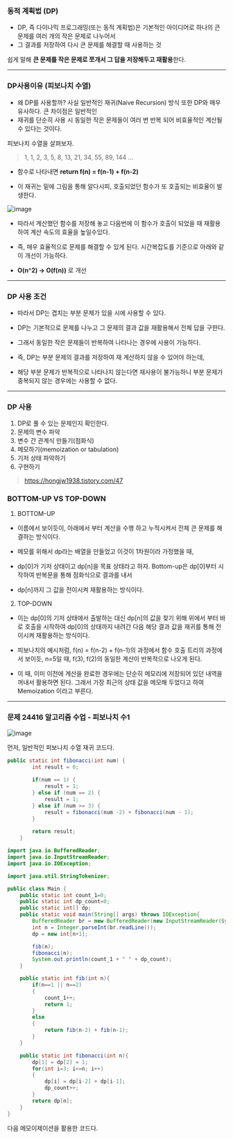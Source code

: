 ### 동적 계획법 (DP)

- DP, 즉 다이나믹 프로그래밍(또는 동적 계획법)은 기본적인 아이디어로 하나의 큰 문제를 여러 개의 작은 문제로 나누어서 
- 그 결과를 저장하여 다시 큰 문제를 해결할 때 사용하는 것

쉽게 말해 **큰 문제를 작은 문제로 쪼개서 그 답을 저장해두고 재활용**한다. 

___

### DP사용이유 (피보나치 수열)

- 왜 DP를 사용할까? 사실 일반적인 재귀(Naive Recursion) 방식 또한 DP와 매우 유사하다. 큰 차이점은 일반적인
- 재귀를 단순히 사용 시 동일한 작은 문제들이 여러 번 반복 되어 비효율적인 계산될 수 있다는 것이다.

피보나치 수열을 살펴보자.

> 1,  1,  2,  3,  5,  8,  13,  21,  34,  55,  89,  144 ...

- 함수로 나타내면 **return f(n) = f(n-1) + f(n-2)**

- 이 재귀는 밑에 그림을 통해 알다시피, 호출되었던 함수가 또 호출되는 비효율이 발생한다.

![image](https://github.com/yybmion/java-algorithms/assets/113106136/53867b2f-ef8e-40b3-8aeb-28368cf9100f)

- 따라서 계산했던 함수를 저장해 놓고 다음번에 이 함수가 호출이 되었을 때 재활용하여 계산 속도의 효율을 높일수있다.

- 즉, 매우 효율적으로 문제를 해결할 수 있게 된다. 시간복잡도를 기준으로 아래와 같이 개선이 가능하다.
- **O(n^2) → O(f(n))** 로 개선

___

### DP 사용 조건

- 따라서 DP는 겹치는 부분 문제가 있을 시에 사용할 수 있다.

- DP는 기본적으로 문제를 나누고 그 문제의 결과 값을 재활용해서 전체 답을 구한다.
- 그래서 동일한 작은 문제들이 반복하여 나타나는 경우에 사용이 가능하다.

- 즉, DP는 부분 문제의 결과를 저장하여 재 계산하지 않을 수 있어야 하는데, 
- 해당 부분 문제가 반복적으로 나타나지 않는다면 재사용이 불가능하니 부분 문제가 중복되지 않는 경우에는 사용할 수 없다.

___

### DP 사용
1) DP로 풀 수 있는 문제인지 확인한다.
2) 문제의 변수 파악
3) 변수 간 관계식 만들기(점화식)
4) 메모하기(memoization or tabulation)
5) 기저 상태 파악하기
6) 구현하기

> https://hongjw1938.tistory.com/47

### BOTTOM-UP VS TOP-DOWN

1. BOTTOM-UP
- 이름에서 보이듯이, 아래에서 부터 계산을 수행 하고 누적시켜서 전체 큰 문제를 해결하는 방식이다.

- 메모를 위해서 dp라는 배열을 만들었고 이것이 1차원이라 가정했을 때,
-  dp[0]가 기저 상태이고 dp[n]을 목표 상태라고 하자. Bottom-up은 dp[0]부터 시작하여 반복문을 통해 점화식으로 결과를 내서
-  dp[n]까지 그 값을 전이시켜 재활용하는 방식이다.

2. TOP-DOWN
- 이는 dp[0]의 기저 상태에서 출발하는 대신 dp[n]의 값을 찾기 위해 위에서 부터 바로 호출을 시작하여 dp[0]의 상태까지 내려간 다음 해당 결과 값을 재귀를 통해 전이시켜 재활용하는 방식이다.

- 피보나치의 예시처럼, f(n) = f(n-2) + f(n-1)의 과정에서 함수 호출 트리의 과정에서 보이듯, n=5일 때, f(3), f(2)의 동일한 계산이 반복적으로 나오게 된다.

- 이 때, 이미 이전에 계산을 완료한 경우에는 단순히 메모리에 저장되어 있던 내역을 꺼내서 활용하면 된다. 그래서 가장 최근의 상태 값을 메모해 두었다고 하여 Memoization 이라고 부른다.

___

### 문제 24416 알고리즘 수업 - 피보나치 수1

![image](https://github.com/yybmion/java-algorithms/assets/113106136/f479c782-a6f3-4e1c-96d5-22a7d79595cf)

먼저, 일반적인 피보나치 수열 재귀 코드다.

```java
public static int fibonacci(int num) {
		int result = 0;
		
		if(num == 1) {
			result = 1;
		} else if (num == 2) {
			result = 1;
		} else if (num >= 3) {			
			result = fibonacci(num -2) + fibonacci(num - 1);
		}
		
		return result;
	}
```

```java
import java.io.BufferedReader;
import java.io.InputStreamReader;
import java.io.IOException;

import java.util.StringTokenizer;

public class Main {
    public static int count_1=0;
    public static int dp_count=0;
    public static int[] dp;
    public static void main(String[] args) throws IOException{
        BufferedReader br = new BufferedReader(new InputStreamReader(System.in));
        int n = Integer.parseInt(br.readLine());
        dp = new int[n+1];

        fib(n);
        fibonacci(n);
        System.out.println(count_1 + " " + dp_count);
    }

    public static int fib(int n){
        if(n==1 || n==2)
        {
            count_1++;
            return 1;
        }
        else
        {
            return fib(n-2) + fib(n-1);
        }
    }

    public static int fibonacci(int n){
        dp[1] = dp[2] = 1;
        for(int i=3; i<=n; i++)
        {
            dp[i] = dp[i-2] + dp[i-1];
            dp_count++;
        }
        return dp[n];
    }
}
```

다음 메모이제이션을 활용한 코드다.

```java



